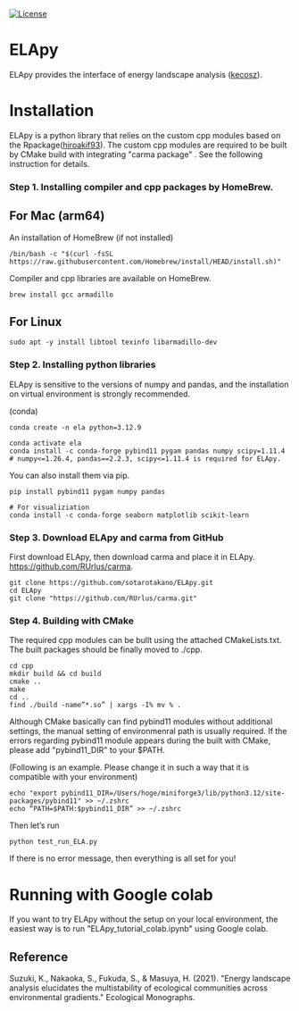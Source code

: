 [![License](https://img.shields.io/badge/License-BSD_2--Clause-orange.svg)](https://opensource.org/licenses/BSD-2-Clause)

# ELApy
ELApy provides the interface of energy landscape analysis ([kecosz](https://github.com/kecosz/rELA)).

# Installation
ELApy is a python library that relies on the custom cpp modules based on the Rpackage([hiroakif93](https://github.com/hiroakif93)). 
The custom cpp modules are required to be built by CMake build with integrating "carma package" . See the following instruction for details.


### Step 1. Installing compiler and cpp packages by HomeBrew.

## For Mac (arm64)
An installation of HomeBrew (if not installed)
```shell
/bin/bash -c "$(curl -fsSL https://raw.githubusercontent.com/Homebrew/install/HEAD/install.sh)"
```

Compiler and cpp libraries are available on HomeBrew.
```shell
brew install gcc armadillo
```

## For Linux
```shell
sudo apt -y install libtool texinfo libarmadillo-dev
```


### Step 2. Installing python libraries
ELApy is sensitive to the versions of numpy and pandas,
and the installation on virtual environment is strongly recommended.

(conda)
```shell
conda create -n ela python=3.12.9
```

```shell
conda activate ela
conda install -c conda-forge pybind11 pygam pandas numpy scipy=1.11.4
# numpy<=1.26.4, pandas==2.2.3, scipy<=1.11.4 is required for ELApy.
```

You can also install them via pip.
```shell
pip install pybind11 pygam numpy pandas 
```

```shell
# For visualiziation
conda install -c conda-forge seaborn matplotlib scikit-learn
```

### Step 3. Download ELApy and carma from GitHub

First download ELApy, then download carma and place it in ELApy.
https://github.com/RUrlus/carma.

```shell
git clone https://github.com/sotarotakano/ELApy.git
cd ELApy
git clone "https://github.com/RUrlus/carma.git"
```

### Step 4. Building with CMake
The required cpp modules can be bullt using the attached CMakeLists.txt.
The built packages should be finally moved to ./cpp.

```shell
cd cpp
mkdir build && cd build
cmake ..
make
cd ..
find ./build -name”*.so” | xargs -I% mv % .
```
Although CMake basically can find pybind11 modules without additional settings,
the manual setting of environmenral path is usually required.
If the errors regarding pybind11 module appears during the built with CMake, please add "pybind11_DIR" to your $PATH.

(Following is an example. Please change it in such a way that it is compatible with your environment)
```shell
echo "export pybind11_DIR=/Users/hoge/miniforge3/lib/python3.12/site-packages/pybind11" >> ~/.zshrc
echo “PATH=$PATH:$pybind11_DIR” >> ~/.zshrc
```
Then let’s run
```shell
python test_run_ELA.py
```

If there is no error message, then everything is all set for you!

# Running with Google colab
If you want to try ELApy without the setup on your local environment, 
the easiest way is to run "ELApy_tutorial_colab.ipynb" using Google colab.

Reference
-----------
Suzuki, K., Nakaoka, S., Fukuda, S., & Masuya, H. (2021).
"Energy landscape analysis elucidates the multistability of ecological communities 
across environmental gradients." Ecological Monographs.
